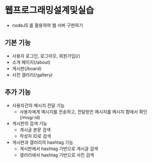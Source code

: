 # 웹프로그래밍설계및실습

  - nodeJS 를 활용하여 웹 서버 구현하기

## 기본 기능

  - 사용자 로그인, 로그아웃, 회원가입(/)
  - 소개 페이지(/about)
  - 게시판(/board)
  - 사진 갤러리(/gallery)

## 추가 기능

  - 사용자간의 메시지 전달 기능
    - 사용자에게 메시지를 전송하고, 전달받은 메시지를 메시지 함에서 확인(/msg/:id)
  - 게시판의 검색 기능
    - 게시글 본문 검색
	- 작성자 ID로 검색
  - 게시판과 갤러리의 hashtag 기능
    - 게시판에서 hashtag 기반으로 게시글 검색
	- 갤러리에서 hashtag 기반으로 사진 검색
